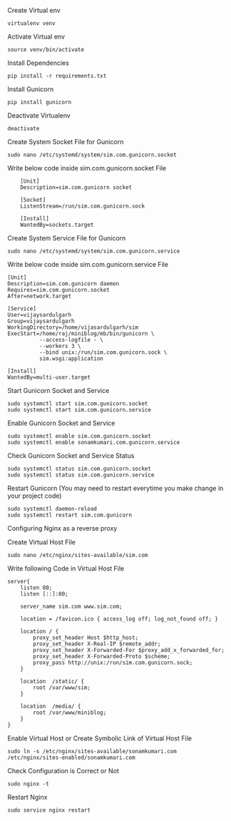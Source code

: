 
Create Virtual env

    virtualenv venv
  
Activate Virtual env

    source venv/bin/activate

Install Dependencies

    pip install -r requirements.txt
  
Install Gunicorn

    pip install gunicorn
  
Deactivate Virtualenv

    deactivate


Create System Socket File for Gunicorn

    sudo nano /etc/systemd/system/sim.com.gunicorn.socket
    

Write below code inside sim.com.gunicorn.socket File

        [Unit]
        Description=sim.com.gunicorn socket
        
        [Socket]
        ListenStream=/run/sim.com.gunicorn.sock
        
        [Install]
        WantedBy=sockets.target
        

Create System Service File for Gunicorn

    sudo nano /etc/systemd/system/sim.com.gunicorn.service
    

Write below code inside sim.com.gunicorn.service File

    [Unit]
    Description=sim.com.gunicorn daemon
    Requires=sim.com.gunicorn.socket
    After=network.target
    
    [Service]
    User=vijaysardulgarh
    Group=vijaysardulgarh
    WorkingDirectory=/home/vijasardulgarh/sim
    ExecStart=/home/raj/miniblog/mb/bin/gunicorn \
              --access-logfile - \
              --workers 3 \
              --bind unix:/run/sim.com.gunicorn.sock \
              sim.wsgi:application
    
    [Install]
    WantedBy=multi-user.target
    


Start Gunicorn Socket and Service

    sudo systemctl start sim.com.gunicorn.socket
    sudo systemctl start sim.com.gunicorn.service
    
Enable Gunicorn Socket and Service

    sudo systemctl enable sim.com.gunicorn.socket
    sudo systemctl enable sonamkumari.com.gunicorn.service

Check Gunicorn Socket and Service Status

    sudo systemctl status sim.com.gunicorn.socket
    sudo systemctl status sim.com.gunicorn.service
    
Restart Gunicorn (You may need to restart everytime you make change in your project code)

    sudo systemctl daemon-reload
    sudo systemctl restart sim.com.gunicorn


Configuring Nginx as a reverse proxy

Create Virtual Host File

    sudo nano /etc/nginx/sites-available/sim.com

Write following Code in Virtual Host File

    server{
        listen 80;
        listen [::]:80;
    
        server_name sim.com www.sim.com;
    
        location = /favicon.ico { access_log off; log_not_found off; }
    
        location / {
            proxy_set_header Host $http_host;
            proxy_set_header X-Real-IP $remote_addr;
            proxy_set_header X-Forwarded-For $proxy_add_x_forwarded_for;
            proxy_set_header X-Forwarded-Proto $scheme;
            proxy_pass http://unix:/run/sim.com.gunicorn.sock;
        }
    
        location  /static/ {
            root /var/www/sim;
        }
    
        location  /media/ {
            root /var/www/miniblog;
        }
    }    


Enable Virtual Host or Create Symbolic Link of Virtual Host File

    sudo ln -s /etc/nginx/sites-available/sonamkumari.com /etc/nginx/sites-enabled/sonamkumari.com

Check Configuration is Correct or Not
    
    sudo nginx -t
    
Restart Nginx

    sudo service nginx restart
    
